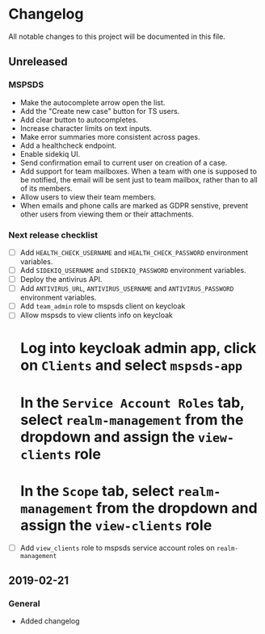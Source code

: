 # Changelog
All notable changes to this project will be documented in this file.

## Unreleased
### MSPSDS
- Make the autocomplete arrow open the list.
- Add the "Create new case" button for TS users.
- Add clear button to autocompletes.
- Increase character limits on text inputs.
- Make error summaries more consistent across pages.
- Add a healthcheck endpoint.
- Enable sidekiq UI.
- Send confirmation email to current user on creation of a case.
- Add support for team mailboxes. When a team with one is supposed to be notified, the email will be sent just to
team mailbox, rather than to all of its members. 
- Allow users to view their team members.
- When emails and phone calls are marked as GDPR senstive, prevent other users from viewing them or their attachments.

<!-- ### Cosmetics -->

### Next release checklist
- [ ] Add `HEALTH_CHECK_USERNAME` and `HEALTH_CHECK_PASSWORD` environment variables.
- [ ] Add `SIDEKIQ_USERNAME` and `SIDEKIQ_PASSWORD` environment variables.
- [ ] Deploy the antivirus API.
- [ ] Add `ANTIVIRUS_URL`, `ANTIVIRUS_USERNAME` and `ANTIVIRUS_PASSWORD` environment variables.
- [ ] Add `team_admin` role to mspsds client on keycloak
- [ ] Allow mspsds to view clients info on keycloak
    # Log into keycloak admin app, click on `Clients` and select `mspsds-app`
    # In the `Service Account Roles` tab, select `realm-management` from the dropdown and assign the `view-clients` role
    # In the `Scope` tab, select `realm-management` from the dropdown and assign the `view-clients` role
- [ ] Add `view_clients` role to mspsds service account roles on `realm-management`

## 2019-02-21
### General
- Added changelog
